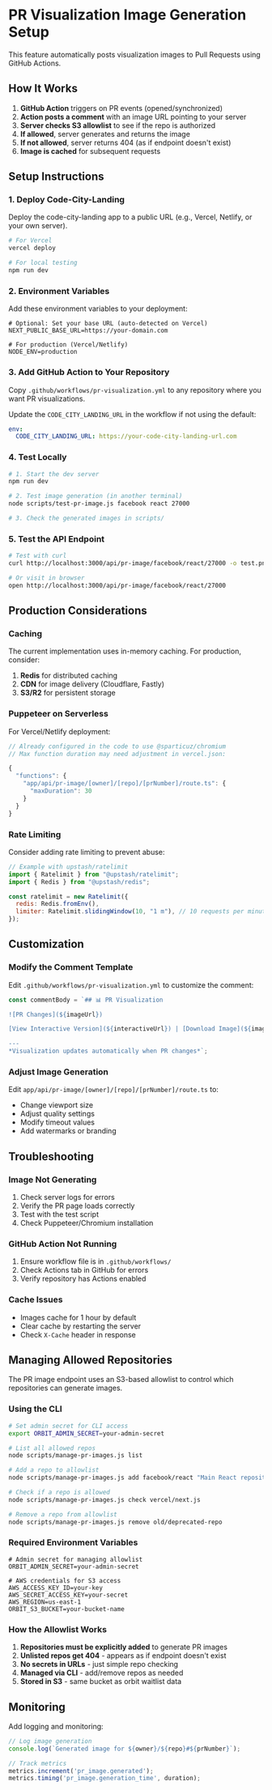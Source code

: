 # PR Visualization Image Generation Setup

This feature automatically posts visualization images to Pull Requests using GitHub Actions.

## How It Works

1. **GitHub Action** triggers on PR events (opened/synchronized)
2. **Action posts a comment** with an image URL pointing to your server
3. **Server checks S3 allowlist** to see if the repo is authorized
4. **If allowed**, server generates and returns the image
5. **If not allowed**, server returns 404 (as if endpoint doesn't exist)
6. **Image is cached** for subsequent requests

## Setup Instructions

### 1. Deploy Code-City-Landing

Deploy the code-city-landing app to a public URL (e.g., Vercel, Netlify, or your own server).

```bash
# For Vercel
vercel deploy

# For local testing
npm run dev
```

### 2. Environment Variables

Add these environment variables to your deployment:

```env
# Optional: Set your base URL (auto-detected on Vercel)
NEXT_PUBLIC_BASE_URL=https://your-domain.com

# For production (Vercel/Netlify)
NODE_ENV=production
```

### 3. Add GitHub Action to Your Repository

Copy `.github/workflows/pr-visualization.yml` to any repository where you want PR visualizations.

Update the `CODE_CITY_LANDING_URL` in the workflow if not using the default:

```yaml
env:
  CODE_CITY_LANDING_URL: https://your-code-city-landing-url.com
```

### 4. Test Locally

```bash
# 1. Start the dev server
npm run dev

# 2. Test image generation (in another terminal)
node scripts/test-pr-image.js facebook react 27000

# 3. Check the generated images in scripts/
```

### 5. Test the API Endpoint

```bash
# Test with curl
curl http://localhost:3000/api/pr-image/facebook/react/27000 -o test.png

# Or visit in browser
open http://localhost:3000/api/pr-image/facebook/react/27000
```

## Production Considerations

### Caching

The current implementation uses in-memory caching. For production, consider:

1. **Redis** for distributed caching
2. **CDN** for image delivery (Cloudflare, Fastly)
3. **S3/R2** for persistent storage

### Puppeteer on Serverless

For Vercel/Netlify deployment:

```javascript
// Already configured in the code to use @sparticuz/chromium
// Max function duration may need adjustment in vercel.json:

{
  "functions": {
    "app/api/pr-image/[owner]/[repo]/[prNumber]/route.ts": {
      "maxDuration": 30
    }
  }
}
```

### Rate Limiting

Consider adding rate limiting to prevent abuse:

```javascript
// Example with upstash/ratelimit
import { Ratelimit } from "@upstash/ratelimit";
import { Redis } from "@upstash/redis";

const ratelimit = new Ratelimit({
  redis: Redis.fromEnv(),
  limiter: Ratelimit.slidingWindow(10, "1 m"), // 10 requests per minute
});
```

## Customization

### Modify the Comment Template

Edit `.github/workflows/pr-visualization.yml` to customize the comment:

```javascript
const commentBody = `## 📊 PR Visualization

![PR Changes](${imageUrl})

[View Interactive Version](${interactiveUrl}) | [Download Image](${imageUrl})

---
*Visualization updates automatically when PR changes*`;
```

### Adjust Image Generation

Edit `app/api/pr-image/[owner]/[repo]/[prNumber]/route.ts` to:

- Change viewport size
- Adjust quality settings
- Modify timeout values
- Add watermarks or branding

## Troubleshooting

### Image Not Generating

1. Check server logs for errors
2. Verify the PR page loads correctly
3. Test with the test script
4. Check Puppeteer/Chromium installation

### GitHub Action Not Running

1. Ensure workflow file is in `.github/workflows/`
2. Check Actions tab in GitHub for errors
3. Verify repository has Actions enabled

### Cache Issues

- Images cache for 1 hour by default
- Clear cache by restarting the server
- Check `X-Cache` header in response

## Managing Allowed Repositories

The PR image endpoint uses an S3-based allowlist to control which repositories can generate images.

### Using the CLI

```bash
# Set admin secret for CLI access
export ORBIT_ADMIN_SECRET=your-admin-secret

# List all allowed repos
node scripts/manage-pr-images.js list

# Add a repo to allowlist
node scripts/manage-pr-images.js add facebook/react "Main React repository"

# Check if a repo is allowed
node scripts/manage-pr-images.js check vercel/next.js

# Remove a repo from allowlist
node scripts/manage-pr-images.js remove old/deprecated-repo
```

### Required Environment Variables

```env
# Admin secret for managing allowlist
ORBIT_ADMIN_SECRET=your-admin-secret

# AWS credentials for S3 access
AWS_ACCESS_KEY_ID=your-key
AWS_SECRET_ACCESS_KEY=your-secret
AWS_REGION=us-east-1
ORBIT_S3_BUCKET=your-bucket-name
```

### How the Allowlist Works

1. **Repositories must be explicitly added** to generate PR images
2. **Unlisted repos get 404** - appears as if endpoint doesn't exist
3. **No secrets in URLs** - just simple repo checking
4. **Managed via CLI** - add/remove repos as needed
5. **Stored in S3** - same bucket as orbit waitlist data

## Monitoring

Add logging and monitoring:

```javascript
// Log image generation
console.log(`Generated image for ${owner}/${repo}#${prNumber}`);

// Track metrics
metrics.increment('pr_image.generated');
metrics.timing('pr_image.generation_time', duration);
```